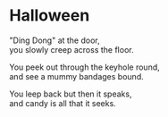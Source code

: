 # Halloween

"Ding Dong" at the door,   
you slowly creep across the floor.

You peek out through the keyhole round,  
and see a mummy bandages bound.

You leep back but then it speaks,  
and candy is all that it seeks.